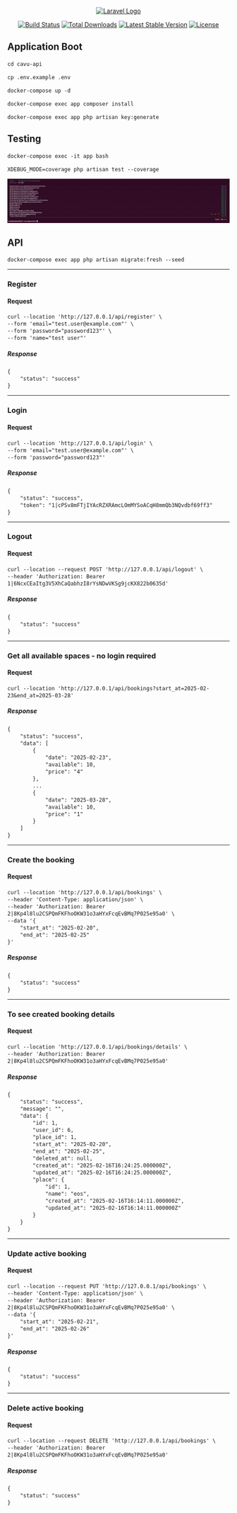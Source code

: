 <p align="center"><a href="https://laravel.com" target="_blank"><img src="https://raw.githubusercontent.com/laravel/art/master/logo-lockup/5%20SVG/2%20CMYK/1%20Full%20Color/laravel-logolockup-cmyk-red.svg" width="400" alt="Laravel Logo"></a></p>

<p align="center">
<a href="https://github.com/laravel/framework/actions"><img src="https://github.com/laravel/framework/workflows/tests/badge.svg" alt="Build Status"></a>
<a href="https://packagist.org/packages/laravel/framework"><img src="https://img.shields.io/packagist/dt/laravel/framework" alt="Total Downloads"></a>
<a href="https://packagist.org/packages/laravel/framework"><img src="https://img.shields.io/packagist/v/laravel/framework" alt="Latest Stable Version"></a>
<a href="https://packagist.org/packages/laravel/framework"><img src="https://img.shields.io/packagist/l/laravel/framework" alt="License"></a>
</p>

## Application Boot

```
cd cavu-api
```
```
cp .env.example .env
```
```
docker-compose up -d
```
```
docker-compose exec app composer install
```
```
docker-compose exec app php artisan key:generate
```

## Testing

```
docker-compose exec -it app bash
```
```
XDEBUG_MODE=coverage php artisan test --coverage
```
![img.png](img.png)

## API

```
docker-compose exec app php artisan migrate:fresh --seed
```
---
### Register
#### Request
```
curl --location 'http://127.0.0.1/api/register' \
--form 'email="test.user@example.com"' \
--form 'password="password123"' \
--form 'name="test user"'
```
##### Response
```
{
    "status": "success"
}
```
---
### Login
#### Request
```
curl --location 'http://127.0.0.1/api/login' \
--form 'email="test.user@example.com"' \
--form 'password="password123"'
```
##### Response
```
{
    "status": "success",
    "token": "1|cPSv8mFTjIYAcRZXRAmcLOmMYSoACqH8mmQb3NQvdbf69ff3"
}
```
---
### Logout
#### Request
```
curl --location --request POST 'http://127.0.0.1/api/logout' \
--header 'Authorization: Bearer 1|6NcxCEaItg3V5XhCaQabhzI8rYsNDwVKSg9jcKX822b0635d'
```
##### Response
```
{
    "status": "success"
}
```
---
### Get all available spaces - no login required
#### Request
```
curl --location 'http://127.0.0.1/api/bookings?start_at=2025-02-23&end_at=2025-03-28'
```
##### Response
```
{
    "status": "success",
    "data": [
        {
            "date": "2025-02-23",
            "available": 10,
            "price": "4"
        },
        ...
        {
            "date": "2025-03-28",
            "available": 10,
            "price": "1"
        }
    ]
}
```
---
### Create the booking
#### Request
```
curl --location 'http://127.0.0.1/api/bookings' \
--header 'Content-Type: application/json' \
--header 'Authorization: Bearer 2|8Kp4l8lu2CSPQmFKFhoOKW31o3aHYxFcqEvBMq7P025e95a0' \
--data '{
    "start_at": "2025-02-20",
    "end_at": "2025-02-25"
}'
```
##### Response
```
{
    "status": "success"
}
```
---
### To see created booking details
#### Request
```
curl --location 'http://127.0.0.1/api/bookings/details' \
--header 'Authorization: Bearer 2|8Kp4l8lu2CSPQmFKFhoOKW31o3aHYxFcqEvBMq7P025e95a0'
```
##### Response
```
{
    "status": "success",
    "message": "",
    "data": {
        "id": 1,
        "user_id": 6,
        "place_id": 1,
        "start_at": "2025-02-20",
        "end_at": "2025-02-25",
        "deleted_at": null,
        "created_at": "2025-02-16T16:24:25.000000Z",
        "updated_at": "2025-02-16T16:24:25.000000Z",
        "place": {
            "id": 1,
            "name": "eos",
            "created_at": "2025-02-16T16:14:11.000000Z",
            "updated_at": "2025-02-16T16:14:11.000000Z"
        }
    }
}
```
---
### Update active booking
#### Request
```
curl --location --request PUT 'http://127.0.0.1/api/bookings' \
--header 'Content-Type: application/json' \
--header 'Authorization: Bearer 2|8Kp4l8lu2CSPQmFKFhoOKW31o3aHYxFcqEvBMq7P025e95a0' \
--data '{
    "start_at": "2025-02-21",
    "end_at": "2025-02-26"
}'
```
##### Response
```
{
    "status": "success"
}
```
---
### Delete active booking
#### Request
```
curl --location --request DELETE 'http://127.0.0.1/api/bookings' \
--header 'Authorization: Bearer 2|8Kp4l8lu2CSPQmFKFhoOKW31o3aHYxFcqEvBMq7P025e95a0'
```
##### Response
```
{
    "status": "success"
}
```
